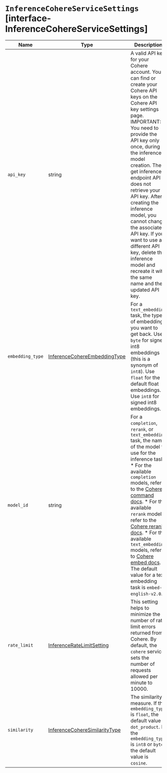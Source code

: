 # `InferenceCohereServiceSettings` [interface-InferenceCohereServiceSettings]

| Name | Type | Description |
| - | - | - |
| `api_key` | string | A valid API key for your Cohere account. You can find or create your Cohere API keys on the Cohere API key settings page. IMPORTANT: You need to provide the API key only once, during the inference model creation. The get inference endpoint API does not retrieve your API key. After creating the inference model, you cannot change the associated API key. If you want to use a different API key, delete the inference model and recreate it with the same name and the updated API key. |
| `embedding_type` | [InferenceCohereEmbeddingType](./InferenceCohereEmbeddingType.md) | For a `text_embedding` task, the types of embeddings you want to get back. Use `byte` for signed int8 embeddings (this is a synonym of `int8`). Use `float` for the default float embeddings. Use `int8` for signed int8 embeddings. |
| `model_id` | string | For a `completion`, `rerank`, or `text_embedding` task, the name of the model to use for the inference task. * For the available `completion` models, refer to the [Cohere command docs](https://docs.cohere.com/docs/models#command). * For the available `rerank` models, refer to the [Cohere rerank docs](https://docs.cohere.com/reference/rerank-1). * For the available `text_embedding` models, refer to [Cohere embed docs](https://docs.cohere.com/reference/embed). The default value for a text embedding task is `embed-english-v2.0`. |
| `rate_limit` | [InferenceRateLimitSetting](./InferenceRateLimitSetting.md) | This setting helps to minimize the number of rate limit errors returned from Cohere. By default, the `cohere` service sets the number of requests allowed per minute to 10000. |
| `similarity` | [InferenceCohereSimilarityType](./InferenceCohereSimilarityType.md) | The similarity measure. If the `embedding_type` is `float`, the default value is `dot_product`. If the `embedding_type` is `int8` or `byte`, the default value is `cosine`. |
